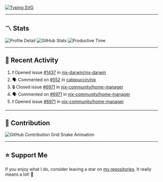 [![Typing SVG](https://readme-typing-svg.demolab.com?font=&duration=2500&pause=100&center=true&vCenter=true&multiline=true&width=1000&height=60&lines=Hi+There!;Welcome+to+my+Github+profile+%F0%9F%91%8B)](https://git.io/typing-svg)

---

## 〽️ Stats

![Profile Detail](http://github-profile-summary-cards.vercel.app/api/cards/profile-details?username=phucleeuwu&theme=transparent)
![GitHub Stats](http://github-profile-summary-cards.vercel.app/api/cards/stats?username=phucleeuwu&theme=transparent)
![Productive Time](http://github-profile-summary-cards.vercel.app/api/cards/productive-time?username=phucleeuwu&theme=transparent&utcOffset=8)

---

## 📝 Recent Activity

<!--START_SECTION:activity-->
1. ❗ Opened issue [#1437](https://github.com/nix-darwin/nix-darwin/issues/1437) in [nix-darwin/nix-darwin](https://github.com/nix-darwin/nix-darwin)
2. 🗣 Commented on [#552](https://github.com/catppuccin/nix/issues/552#issuecomment-2852893031) in [catppuccin/nix](https://github.com/catppuccin/nix)
3. 🔒 Closed issue [#6971](https://github.com/nix-community/home-manager/issues/6971) in [nix-community/home-manager](https://github.com/nix-community/home-manager)
4. 🗣 Commented on [#6971](https://github.com/nix-community/home-manager/issues/6971#issuecomment-2850707681) in [nix-community/home-manager](https://github.com/nix-community/home-manager)
5. ❗ Opened issue [#6971](https://github.com/nix-community/home-manager/issues/6971) in [nix-community/home-manager](https://github.com/nix-community/home-manager)
<!--END_SECTION:activity-->

<!--START_SECTION:waka-->
<!--END_SECTION:waka-->

---

## 🐍 Contribution

<picture>
  <source media="(prefers-color-scheme: dark)" srcset="https://raw.githubusercontent.com/phucleeuwu/phucleeuwu/output/github-contribution-grid-snake-dark.svg">
  <source media="(prefers-color-scheme: light)" srcset="https://raw.githubusercontent.com/phucleeuwu/phucleeuwu/output/github-contribution-grid-snake.svg">
  <img alt="GitHub Contribution Grid Snake Animation" src="https://raw.githubusercontent.com/phucleeuwu/phucleeuwu/output/github-contribution-grid-snake.svg">
</picture>

---

## ⭐ Support Me

If you enjoy what I do, consider leaving a star on [my repositories](https://github.com/phucleeuwu?tab=repositories&type=source). It really means a lot! 💙
